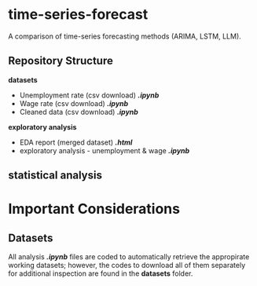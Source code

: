 # time-series-forecast
A comparison of time-series forecasting methods (ARIMA, LSTM, LLM). 

## Repository Structure
**datasets**
- Unemployment rate (csv download) ***.ipynb***
- Wage rate (csv download) ***.ipynb***
- Cleaned data (csv download) ***.ipynb***

**exploratory analysis**
- EDA report (merged dataset) ***.html***
- exploratory analysis - unemployment & wage ***.ipynb***

**statistical analysis**
- 

# Important Considerations
## Datasets
All analysis ***.ipynb*** files are coded to automatically retrieve the appropirate working datasets; however, the codes to download all of them separately for additional inspection are found in the **datasets** folder.



